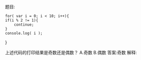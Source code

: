 题目:

    for( var i = 0; i < 10; i++){
    if(i % 2 != 1){
        continue;
    }
    console.log( i );
}

上述代码的打印结果是奇数还是偶数？
A.奇数
B.偶数
答案:奇数
解释:

